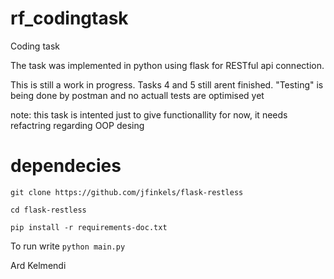 # rf_codingtask
Coding task 

The task was implemented in python using flask for RESTful api connection. 

This is still a work in progress. Tasks 4 and 5 still arent finished. "Testing" is being done by postman and no actuall tests are optimised yet

note: this task is intented just to give functionallity for now, it needs refactring regarding OOP desing

# dependecies
`git clone https://github.com/jfinkels/flask-restless`

 `cd flask-restless`

`pip install -r requirements-doc.txt`

To run write 
`python main.py`



Ard Kelmendi
